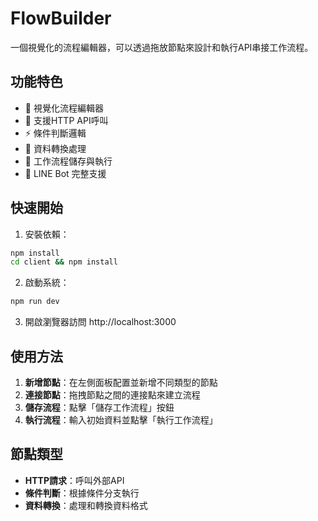 # FlowBuilder

一個視覺化的流程編輯器，可以透過拖放節點來設計和執行API串接工作流程。

## 功能特色

- 🎨 視覺化流程編輯器
- 🔗 支援HTTP API呼叫
- ⚡ 條件判斷邏輯
- 🔄 資料轉換處理
- 💾 工作流程儲存與執行
- 📱 LINE Bot 完整支援

## 快速開始

1. 安裝依賴：
```bash
npm install
cd client && npm install
```

2. 啟動系統：
```bash
npm run dev
```

3. 開啟瀏覽器訪問 http://localhost:3000

## 使用方法

1. **新增節點**：在左側面板配置並新增不同類型的節點
2. **連接節點**：拖拽節點之間的連接點來建立流程
3. **儲存流程**：點擊「儲存工作流程」按鈕
4. **執行流程**：輸入初始資料並點擊「執行工作流程」

## 節點類型

- **HTTP請求**：呼叫外部API
- **條件判斷**：根據條件分支執行
- **資料轉換**：處理和轉換資料格式